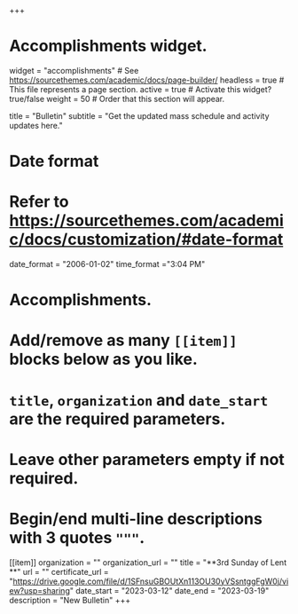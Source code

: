 +++
# Accomplishments widget.
widget = "accomplishments"  # See https://sourcethemes.com/academic/docs/page-builder/
headless = true  # This file represents a page section.
active = true  # Activate this widget? true/false
weight = 50  # Order that this section will appear.

title = "Bulletin"
subtitle = "Get the updated mass schedule and activity updates here."

# Date format
#   Refer to https://sourcethemes.com/academic/docs/customization/#date-format
date_format = "2006-01-02"
time_format ="3:04 PM"

# Accomplishments.
#   Add/remove as many `[[item]]` blocks below as you like.
#   `title`, `organization` and `date_start` are the required parameters.
#   Leave other parameters empty if not required.
#   Begin/end multi-line descriptions with 3 quotes `"""`.


[[item]]
  organization = ""
  organization_url = ""
  title = "**3rd Sunday of Lent **"
  url = ""
  certificate_url = "https://drive.google.com/file/d/1SFnsuGBOUtXn113OU30yVSsntggFgW0j/view?usp=sharing"
  date_start = "2023-03-12"
  date_end = "2023-03-19"
  description = "New Bulletin"
+++
